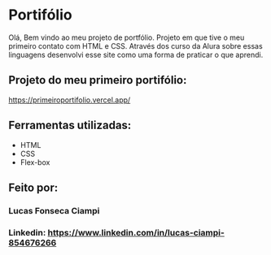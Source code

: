# Portifólio
Olá, Bem vindo ao meu projeto de portfólio. Projeto em que tive o meu primeiro contato com HTML e CSS. Através dos curso da Alura sobre essas linguagens desenvolvi esse site como uma forma de praticar o que aprendi. 

## Projeto do meu primeiro portifólio:
https://primeiroportifolio.vercel.app/

## Ferramentas utilizadas:
* HTML
* CSS
* Flex-box

## Feito por:
### Lucas Fonseca Ciampi
### Linkedin: https://www.linkedin.com/in/lucas-ciampi-854676266
